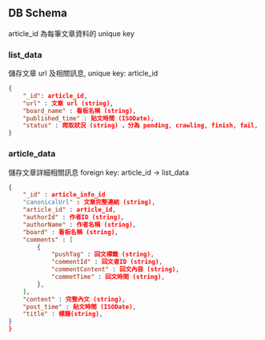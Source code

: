 ## DB Schema
article_id 為每筆文章資料的 unique key

### list_data
儲存文章 url 及相關訊息,
unique key: article_id
```json
{
    "_id": article_id,
    "url" : 文章 url (string),
    "board_name" : 看板名稱 (string),
    "published_time" : 貼文時間 (ISODate),
    "status" : 爬取狀況 (string) ，分為 pending, crawling, finish, fail,
}
```

### article_data
儲存文章詳細相關訊息
foreign key: article_id -> list_data
```json
{
    "_id" : article_info_id
    "canonicalUrl" : 文章完整連結 (string),
    "article_id" : article_id,
    "authorId" : 作者ID (string),
    "authorName" : 作者名稱 (string),
    "board" : 看板名稱 (string),
    "comments" : [ 
        {
            "pushTag" : 回文標籤 (string),
            "commentId" : 回文者ID (string),
            "commentContent" : 回文內容 (string),
            "commetTime" : 回文時間 (string),
        }, 
    ],
    "content" : 完整內文 (string),
    "post_time" : 貼文時間 (ISODate),
    "title" : 標題(string),
}
}
```
